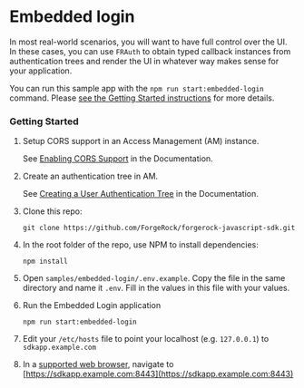 # Embedded login

In most real-world scenarios, you will want to have full control over the UI. In these cases, you can use `FRAuth` to obtain typed callback instances from authentication trees and render the UI in whatever way makes sense for your application.

You can run this sample app with the `npm run start:embedded-login` command. Please [see the Getting Started instructions](#getting-started) for more details.

### Getting Started

1. Setup CORS support in an Access Management (AM) instance.

   See [Enabling CORS Support](https://sdks.forgerock.com/serverconfiguration/onpremise/configure-cors-configuration/) in the Documentation.

2. Create an authentication tree in AM.

   See [Creating a User Authentication Tree](https://sdks.forgerock.com/serverconfiguration/cloud/create-user-auth-workflow/) in the Documentation.

3. Clone this repo:

   ```
   git clone https://github.com/ForgeRock/forgerock-javascript-sdk.git
   ```

4. In the root folder of the repo, use NPM to install dependencies:

   ```
   npm install
   ```

5. Open `samples/embedded-login/.env.example`. Copy the file in the same directory and name it `.env`. Fill in the values in this file with your values.

6. Run the Embedded Login application

   ```
   npm run start:embedded-login
   ```

7. Edit your `/etc/hosts` file to point your localhost (e.g. `127.0.0.1`) to `sdkapp.example.com`

8. In a [supported web browser](../../README.md#requirements), navigate to [https://sdkapp.example.com:8443](https://sdkapp.example.com:8443)

